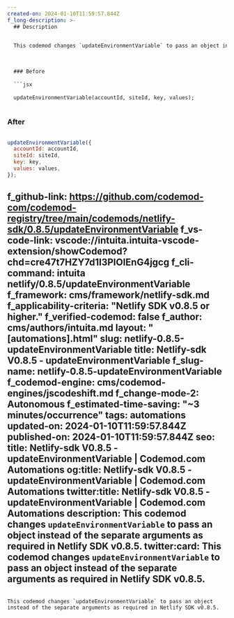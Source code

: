 ```yaml
---
created-on: 2024-01-10T11:59:57.844Z
f_long-description: >-
  ## Description
  

  This codemod changes `updateEnvironmentVariable` to pass an object instead of the separate arguments as required in Netlify SDK v0.8.5.
  

  
  ### Before
  
  ```jsx
  
  updateEnvironmentVariable(accountId, siteId, key, values);
  
  ```
  
  ### After
  
  ```jsx
  
  updateEnvironmentVariable({
  	accountId: accountId,
  	siteId: siteId,
  	key: key,
  	values: values,
  });
  
  ```
f_github-link: https://github.com/codemod-com/codemod-registry/tree/main/codemods/netlify-sdk/0.8.5/updateEnvironmentVariable
f_vs-code-link: vscode://intuita.intuita-vscode-extension/showCodemod?chd=cre47t7HZY7d1I3PIOIEnG4jgcg
f_cli-command: intuita netlify/0.8.5/updateEnvironmentVariable
f_framework: cms/framework/netlify-sdk.md
f_applicability-criteria: "Netlify SDK v0.8.5 or higher."
f_verified-codemod: false
f_author: cms/authors/intuita.md
layout: "[automations].html"
slug: netlify-0.8.5-updateEnvironmentVariable
title: Netlify-sdk V0.8.5 - updateEnvironmentVariable
f_slug-name: netlify-0.8.5-updateEnvironmentVariable
f_codemod-engine: cms/codemod-engines/jscodeshift.md
f_change-mode-2: Autonomous
f_estimated-time-saving: "~3 minutes/occurrence"
tags: automations
updated-on: 2024-01-10T11:59:57.844Z
published-on: 2024-01-10T11:59:57.844Z
seo:
  title: Netlify-sdk V0.8.5 - updateEnvironmentVariable | Codemod.com Automations
  og:title: Netlify-sdk V0.8.5 - updateEnvironmentVariable | Codemod.com Automations
  twitter:title: Netlify-sdk V0.8.5 - updateEnvironmentVariable | Codemod.com Automations
  description: This codemod changes `updateEnvironmentVariable` to pass an object instead of the separate arguments as required in Netlify SDK v0.8.5.
  twitter:card: This codemod changes `updateEnvironmentVariable` to pass an object instead of the separate arguments as required in Netlify SDK v0.8.5.
---
```

This codemod changes `updateEnvironmentVariable` to pass an object instead of the separate arguments as required in Netlify SDK v0.8.5.